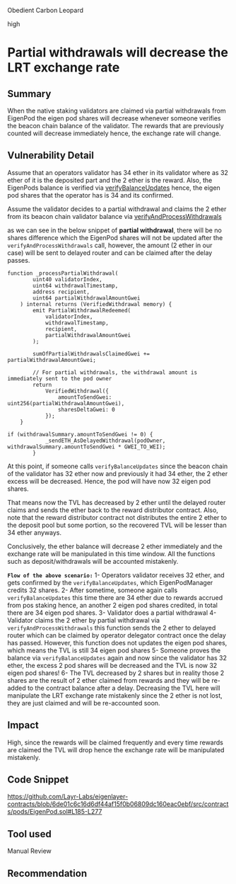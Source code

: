 Obedient Carbon Leopard

high

# Partial withdrawals will decrease the LRT exchange rate

## Summary
When the native staking validators are claimed via partial withdrawals from EigenPod the eigen pod shares will decrease whenever someone verifies the beacon chain balance of the validator. The rewards that are previously counted will decrease immediately hence, the exchange rate will change. 
## Vulnerability Detail
Assume that an operators validator has 34 ether in its validator where as 32 ether of it is the deposited part and the 2 ether is the reward. Also, the EigenPods balance is verified via [verifyBalanceUpdates](https://github.com/Layr-Labs/eigenlayer-contracts/blob/6de01c6c16d6df44af15f0b06809dc160eac0ebf/src/contracts/pods/EigenPod.sol#L185-L191) hence, the eigen pod shares that the operator has is 34 and its confirmed. 

Assume the validator decides to a partial withdrawal and claims the 2 ether from its beacon chain validator balance via [verifyAndProcessWithdrawals](https://github.com/Layr-Labs/eigenlayer-contracts/blob/6de01c6c16d6df44af15f0b06809dc160eac0ebf/src/contracts/pods/EigenPod.sol#L232-L239)

as we can see in the below snippet of **partial withdrawal**, there will be no shares difference which the EigenPod shares will not be updated after the `verifyAndProcessWithdrawals` call, however, the amount (2 ether in our case) will be sent to delayed router and can be claimed after the delay passes.
```solidity
function _processPartialWithdrawal(
        uint40 validatorIndex,
        uint64 withdrawalTimestamp,
        address recipient,
        uint64 partialWithdrawalAmountGwei
    ) internal returns (VerifiedWithdrawal memory) {
        emit PartialWithdrawalRedeemed(
            validatorIndex,
            withdrawalTimestamp,
            recipient,
            partialWithdrawalAmountGwei
        );

        sumOfPartialWithdrawalsClaimedGwei += partialWithdrawalAmountGwei;

        // For partial withdrawals, the withdrawal amount is immediately sent to the pod owner
        return
            VerifiedWithdrawal({
                amountToSendGwei: uint256(partialWithdrawalAmountGwei),
                sharesDeltaGwei: 0
            });
    }
```

```solidity
if (withdrawalSummary.amountToSendGwei != 0) {
            _sendETH_AsDelayedWithdrawal(podOwner, withdrawalSummary.amountToSendGwei * GWEI_TO_WEI);
        }
```

At this point, if someone calls `verifyBalanceUpdates` since the beacon chain of the validator has 32 ether now and previously it had 34 ether, the 2 ether excess will be decreased. Hence, the pod will have now 32 eigen pod shares. 

That means now the TVL has decreased by 2 ether until the delayed router claims and sends the ether back to the reward distributor contract. Also, note that the reward distributor contract not distributes the entire 2 ether to the deposit pool but some portion, so the recovered TVL will be lesser than 34 ether anyways. 

Conclusively, the ether balance will decrease 2 ether immediately and the exchange rate will be manipulated in this time window. All the functions such as deposit/withdrawals will be accounted mistakenly. 

**`Flow of the above scenario:`**
1- Operators validator receives 32 ether, and gets confirmed by the `verifyBalanceUpdates`, which EigenPodManager credits 32 shares.
2- After sometime, someone again calls `verifyBalanceUpdates` this time there are 34 ether due to rewards accrued from pos staking hence, an another 2 eigen pod shares credited, in total there are 34 eigen pod shares.
3- Validator does a partial withdrawal
4- Validator claims the 2 ether by partial withdrawal via `verifyAndProcessWithdrawals` this function sends the 2 ether to delayed router which can be claimed by operator delegator contract once the delay has passed. However, this function does not updates the eigen pod shares, which means the TVL is still 34 eigen pod shares
5- Someone proves the balance via `verifyBalanceUpdates` again and now since the validator has 32 ether, the excess 2 pod shares will be decreased and the TVL is now 32 eigen pod shares! 
6- The TVL decreased by 2 shares but in reality those 2 shares are the result of 2 ether claimed from rewards and they will be re-added to the contract balance after a delay. Decreasing the TVL here will manipulate the LRT exchange rate mistakenly since the 2 ether is not lost, they are just claimed and will be re-accounted soon.

## Impact
High, since the rewards will be claimed frequently and every time rewards are claimed the TVL will drop hence the exchange rate will be manipulated mistakenly. 
## Code Snippet
https://github.com/Layr-Labs/eigenlayer-contracts/blob/6de01c6c16d6df44af15f0b06809dc160eac0ebf/src/contracts/pods/EigenPod.sol#L185-L277
## Tool used

Manual Review

## Recommendation
